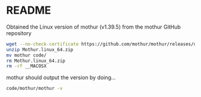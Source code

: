 # README
Obtained the Linux version of mothur (v1.39.5) from the mothur GitHub repository

```bash
wget --no-check-certificate https://github.com/mothur/mothur/releases/download/v1.39.5/Mothur.linux_64.zip
unzip Mothur.linux_64.zip
mv mothur code/
rm Mothur.linux_64.zip
rm -rf __MACOSX
```

mothur should output the version by doing...

```bash
code/mothur/mothur -v
```
